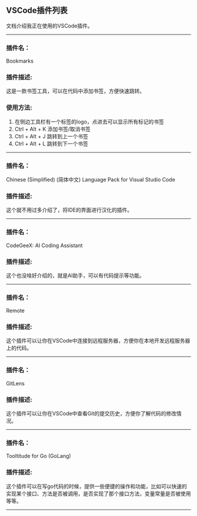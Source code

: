 ## VSCode插件列表

文档介绍我正在使用的VSCode插件。

---

### 插件名：
Bookmarks

### 插件描述:
这是一款书签工具，可以在代码中添加书签，方便快速跳转。

### 使用方法:
1. 在侧边工具栏有一个标签的logo，点进去可以显示所有标记的书签
2. Ctrl + Alt + K 添加书签/取消书签
3. Ctrl + Alt + J 跳转到上一个书签
4. Ctrl + Alt + L 跳转到下一个书签

---

### 插件名：
Chinese (Simplified) (简体中文) Language Pack for Visual Studio Code

### 插件描述:
这个就不用过多介绍了，将IDE的界面进行汉化的插件。

---

### 插件名：
CodeGeeX: AI Coding Assistant

### 插件描述:
这个也没啥好介绍的，就是AI助手，可以有代码提示等功能。

---

### 插件名：
Remote

### 插件描述:
这个插件可以让你在VSCode中连接到远程服务器，方便你在本地开发远程服务器上的代码。

---

### 插件名：
GitLens

### 插件描述:
这个插件可以让你在VSCode中查看Git的提交历史，方便你了解代码的修改情况。

---

### 插件名：
Tooltitude for Go (GoLang)

### 插件描述:
这个插件可以在写go代码的时候，提供一些便捷的操作和功能，比如可以快速的实现某个接口、方法是否被调用，是否实现了那个接口方法，变量常量是否被使用等等。

---

